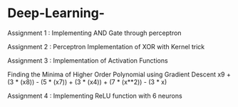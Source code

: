# Deep-Learning-
Assignment 1 : Implementing AND Gate through perceptron

Assignment 2 : Perceptron Implementation of XOR with Kernel trick

Assignment 3 : Implementation of Activation Functions

Finding the Minima of Higher Order Polynomial using Gradient Descent x9 + (3 * (x8)) - (5 * (x7)) + (3 * (x4)) + (7 * (x**2)) - (3 * x)

Assignment 4 : Implementing ReLU function with 6 neurons
